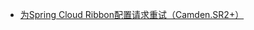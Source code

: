 - [为Spring Cloud Ribbon配置请求重试（Camden.SR2+）](http://blog.didispace.com/spring-cloud-ribbon-failed-retry/)
